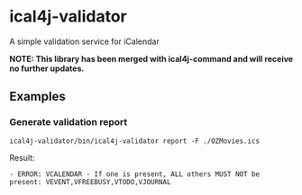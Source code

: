 # ical4j-validator

A simple validation service for iCalendar

**NOTE: This library has been merged with ical4j-command and will receive
no further updates.**

## Examples

### Generate validation report

    ical4j-validator/bin/ical4j-validator report -F ./OZMovies.ics

Result:

```
- ERROR: VCALENDAR - If one is present, ALL others MUST NOT be present: VEVENT,VFREEBUSY,VTODO,VJOURNAL
```

